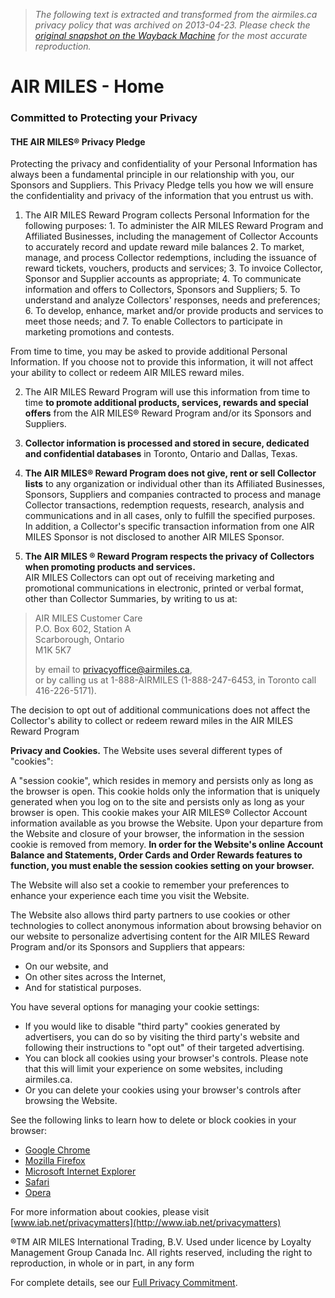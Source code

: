 > *The following text is extracted and transformed from the airmiles.ca privacy policy that was archived on 2013-04-23. Please check the [original snapshot on the Wayback Machine](https://web.archive.org/web/20130423073801id_/https%3A//www.airmiles.ca/arrow/PrivacyPolicy) for the most accurate reproduction.*

# AIR MILES - Home

### Committed to Protecting your Privacy

#### THE AIR MILES® Privacy Pledge

Protecting the privacy and confidentiality of your Personal Information has always been a fundamental principle in our relationship with you, our Sponsors and Suppliers. This Privacy Pledge tells you how we will ensure the confidentiality and privacy of the information that you entrust us with.

  1. The AIR MILES Reward Program collects Personal Information for the following purposes: 
    1. To administer the AIR MILES Reward Program and Affiliated Businesses, including the management of Collector Accounts to accurately record and update reward mile balances
    2. To market, manage, and process Collector redemptions, including the issuance of reward tickets, vouchers, products and services;
    3. To invoice Collector, Sponsor and Supplier accounts as appropriate;
    4. To communicate information and offers to Collectors, Sponsors and Suppliers;
    5. To understand and analyze Collectors' responses, needs and preferences;
    6. To develop, enhance, market and/or provide products and services to meet those needs; and
    7. To enable Collectors to participate in marketing promotions and contests.

From time to time, you may be asked to provide additional Personal Information. If you choose not to provide this information, it will not affect your ability to collect or redeem AIR MILES reward miles.




  2. The AIR MILES Reward Program will use this information from time to time **to promote additional products, services, rewards and special offers** from the AIR MILES® Reward Program and/or its Sponsors and Suppliers.



  3. **Collector information is processed and stored in secure, dedicated and confidential databases** in Toronto, Ontario and Dallas, Texas.



  4. **The AIR MILES® Reward Program does not give, rent or sell Collector lists** to any organization or individual other than its Affiliated Businesses, Sponsors, Suppliers and companies contracted to process and manage Collector transactions, redemption requests, research, analysis and communications and in all cases, only to fulfill the specified purposes.  
In addition, a Collector's specific transaction information from one AIR MILES Sponsor is not disclosed to another AIR MILES Sponsor.



  5. **The AIR MILES ® Reward Program respects the privacy of Collectors when promoting products and services.**  
AIR MILES Collectors can opt out of receiving marketing and promotional communications in electronic, printed or verbal format, other than Collector Summaries, by writing to us at: 

> AIR MILES Customer Care  
> P.O. Box 602, Station A  
> Scarborough, Ontario  
> M1K 5K7
> 
> by email to [privacyoffice@airmiles.ca](mailto:privacyoffice@airmiles.ca),  
> or by calling us at 1-888-AIRMILES (1-888-247-6453, in Toronto call 416-226-5171).

The decision to opt out of additional communications does not affect the Collector's ability to collect or redeem reward miles in the AIR MILES Reward Program




**Privacy and Cookies.** The Website uses several different types of "cookies":

A "session cookie", which resides in memory and persists only as long as the browser is open. This cookie holds only the information that is uniquely generated when you log on to the site and persists only as long as your browser is open. This cookie makes your AIR MILES® Collector Account information available as you browse the Website. Upon your departure from the Website and closure of your browser, the information in the session cookie is removed from memory. **In order for the Website's online Account Balance and Statements, Order Cards and Order Rewards features to function, you must enable the session cookies setting on your browser.**

The Website will also set a cookie to remember your preferences to enhance your experience each time you visit the Website.

The Website also allows third party partners to use cookies or other technologies to collect anonymous information about browsing behavior on our website to personalize advertising content for the AIR MILES Reward Program and/or its Sponsors and Suppliers that appears:

  * On our website, and
  * On other sites across the Internet,
  * And for statistical purposes.



You have several options for managing your cookie settings:

  * If you would like to disable "third party" cookies generated by advertisers, you can do so by visiting the third party's website and following their instructions to "opt out" of their targeted advertising. 
  * You can block all cookies using your browser's controls. Please note that this will limit your experience on some websites, including airmiles.ca.
  * Or you can delete your cookies using your browser's controls after browsing the Website. 



See the following links to learn how to delete or block cookies in your browser:

  * [Google Chrome](http://www.google.com/support/chrome/bin/answer.py?answer=95647)
  * [Mozilla Firefox](http://support.mozilla.com/en-US/kb/Deleting%20cookies)
  * [Microsoft Internet Explorer](http://windows.microsoft.com/en-US/windows7/Cookies-frequently-asked-questions)
  * [Safari](http://docs.info.apple.com/article.html?path=Safari/3.0/en/9277.html)
  * [Opera](http://www.opera.com/browser/tutorials/security/privacy/)



For more information about cookies, please visit [www.iab.net/privacymatters](http://www.iab.net/privacymatters)

®TM AIR MILES International Trading, B.V. Used under licence by Loyalty Management Group Canada Inc. All rights reserved, including the right to reproduction, in whole or in part, in any form

For complete details, see our [Full Privacy Commitment](https://web.archive.org/arrow/PrivacyCommitment).
